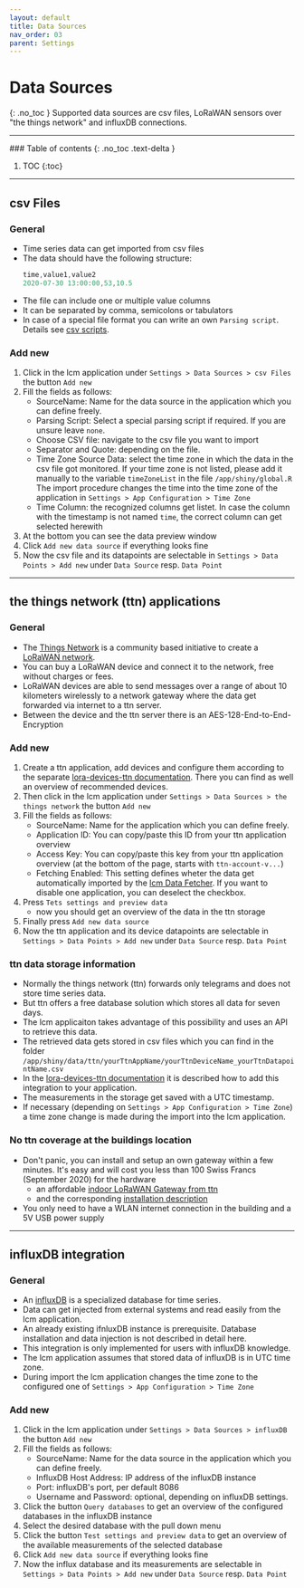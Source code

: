 ```yaml
---
layout: default
title: Data Sources
nav_order: 03
parent: Settings
---
```

# Data Sources
{: .no_toc }
Supported data sources are csv files, LoRaWAN sensors over "the things network" and influxDB connections.

<hr>
### Table of contents
{: .no_toc .text-delta }

1. TOC
{:toc}

<hr>

## csv Files
### General
- Time series data can get imported from csv files
- The data should have the following structure:
  ```javascript
  time,value1,value2
  2020-07-30 13:00:00,53,10.5
  ```
- The file can include one or multiple value columns
- It can be separated by comma, semicolons or tabulators
- In case of a special file format you can write an own `Parsing script`. Details see [csv scripts](https://hslu-ige-laes.github.io/lcm/docs/about/fileStructure/#csvscripts).

### Add new
1. Click in the lcm application under `Settings > Data Sources > csv Files` the button `Add new`
1. Fill the fields as follows:
   - SourceName: Name for the data source in the application which you can define freely.
   - Parsing Script: Select a special parsing script if required. If you are unsure leave `none`.
   - Choose CSV file: navigate to the csv file you want to import
   - Separator and Quote: depending on the file.
   - Time Zone Source Data: select the time zone in which the data in the csv file got monitored. If your time zone is not listed, please add it manually to the variable `timeZoneList` in the file `/app/shiny/global.R`
     The import procedure changes the time into the time zone of the application in `Settings > App Configuration > Time Zone`
   - Time Column: the recognized columns get listet. In case the column with the timestamp is not named `time`, the correct column can get selected herewith
1. At the bottom you can see the data preview window
1. Click `Add new data source` if everything looks fine
1. Now the csv file and its datapoints are selectable in `Settings > Data Points > Add new` under `Data Source` resp. `Data Point`

<hr>

## the things network (ttn) applications
### General
- The [Things Network](https://de.wikipedia.org/wiki/The_Things_Network) is a community based initiative to create a [LoRaWAN network](https://de.wikipedia.org/wiki/Long_Range_Wide_Area_Network). 
- You can buy a LoRaWAN device and connect it to the network, free without charges or fees.
- LoRaWAN devices are able to send messages over a range of about 10 kilometers wirelessly to a network gateway where the data get forwarded via internet to a ttn server.
- Between the device and the ttn server there is an AES-128-End-to-End-Encryption

### Add new
1. Create a ttn application, add devices and configure them according to the separate [lora-devices-ttn documentation](https://hslu-ige-laes.github.io/lora-devices-ttn/).
   There you can find as well an overview of recommended devices.
1. Then click in the lcm application under `Settings > Data Sources > the things network` the button `Add new`
1. Fill the fields as follows:
   - SourceName: Name for the application which you can define freely.
   - Application ID: You can copy/paste this ID from your ttn application overview
   - Access Key: You can copy/paste this key from your ttn application overview (at the bottom of the page, starts with `ttn-account-v...`)
   - Fetching Enabled: This setting defines wheter the data get automatically imported by the [lcm Data Fetcher](https://hslu-ige-laes.github.io/lcm/docs/installation/dataFetcher/). If you want to disable one application, you can deselect the checkbox.
1. Press `Tets settings and preview data`
   - now you should get an overview of the data in the ttn storage
1. Finally press `Add new data source`
1. Now the ttn application and its device datapoints are selectable in `Settings > Data Points > Add new` under `Data Source` resp. `Data Point`

### ttn data storage information
- Normally the things network (ttn) forwards only telegrams and does not store time series data.
- But ttn offers a free database solution which stores all data for seven days.
- The lcm applicaiton takes advantage of this possibility and uses an API to retrieve this data.
- The retrieved data gets stored in csv files which you can find in the folder `/app/shiny/data/ttn/yourTtnAppName/yourTtnDeviceName_yourTtnDatapointName.csv`
- In the [lora-devices-ttn documentation](https://hslu-ige-laes.github.io/lora-devices-ttn/) it is described how to add this integration to your application.
- The measurements in the storage get saved with a UTC timestamp.
- If necessary (depending on `Settings > App Configuration > Time Zone`) a time zone change is made during the import into the lcm application.


### No ttn coverage at the buildings location
- Don't panic, you can install and setup an own gateway within a few minutes. It's easy and will cost you less than 100 Swiss Francs (September 2020) for the hardware
  - an affordable [indoor LoRaWAN Gateway from ttn](https://ch.rs-online.com/web/p/entwicklungstools-kommunikation-und-drahtlos/1843981/)
  - and the corresponding [installation description](https://www.thethingsnetwork.org/docs/gateways/thethingsindoor/#activate-your-gateway-in-under-5-min)
- You only need to have a WLAN internet connection in the building and a 5V USB power supply

<hr>

## influxDB integration
### General
- An [influxDB](https://en.wikipedia.org/wiki/InfluxDB) is a specialized database for time series.
- Data can get injected from external systems and read easily from the lcm application.
- An already existing ifnluxDB instance is prerequisite. Database installation and data injection is not described in detail here.
- This integration is only implemented for users with influxDB knowledge.
- The lcm application assumes that stored data of influxDB is in UTC time zone.
- During import the lcm application changes the time zone to the configured one of `Settings > App Configuration > Time Zone`


### Add new
1. Click in the lcm application under `Settings > Data Sources > influxDB` the button `Add new`
1. Fill the fields as follows:
   - SourceName: Name for the data source in the application which you can define freely.
   - InfluxDB Host Address: IP address of the influxDB instance
   - Port: influxDB's port, per default 8086
   - Username and Password: optional, depending on influxDB settings.
1. Click the button `Query databases` to get an overview of the configured databases in the influxDB instance
1. Select the desired database with the pull down menu
1. Click the button `Test settings and preview data` to get an overview of the available measurements of the selected database
1. Click `Add new data source` if everything looks fine
1. Now the influx database and its measurements are selectable in `Settings > Data Points > Add new` under `Data Source` resp. `Data Point`

